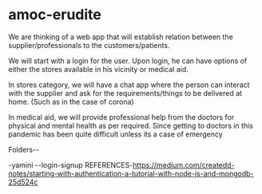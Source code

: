 # amoc-erudite

We are thinking of a web app that will establish relation between the supplier/professionals to the customers/patients.

We will start with a login for the user. Upon login, he can have options of either the stores available in his vicinity or medical aid.

In stores category, we will have a chat app where the person can interact with the supplier and ask for the requirements/things to be delivered at home. (Such as in the case of corona)

In medical aid, we will provide professional help from the doctors for physical and mental health as per required.
Since getting to doctors in this pandemic has been quite difficult unless its a case of emergency

Folders--

-yamini
--login-signup
REFERENCES-https://medium.com/createdd-notes/starting-with-authentication-a-tutorial-with-node-js-and-mongodb-25d524c
